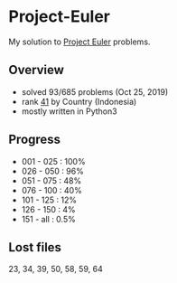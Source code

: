 # Project-Euler
My solution to [Project Euler](https://projecteuler.net) problems.

## Overview
* solved 93/685 problems (Oct 25, 2019)
* rank [41](https://projecteuler.net/location=Indonesia) by Country (Indonesia)
* mostly written in Python3

## Progress
* 001 - 025 : 100%
* 026 - 050 : 96%
* 051 - 075 : 48%
* 076 - 100 : 40%
* 101 - 125 : 12%
* 126 - 150 : 4%
* 151 - all : 0.5%

## Lost files
23, 34, 39, 50, 58, 59, 64
